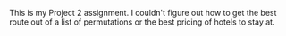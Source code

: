 This is my Project 2 assignment. 
I couldn't figure out how to get the best route out of a list of permutations or the best pricing of hotels to stay at.
